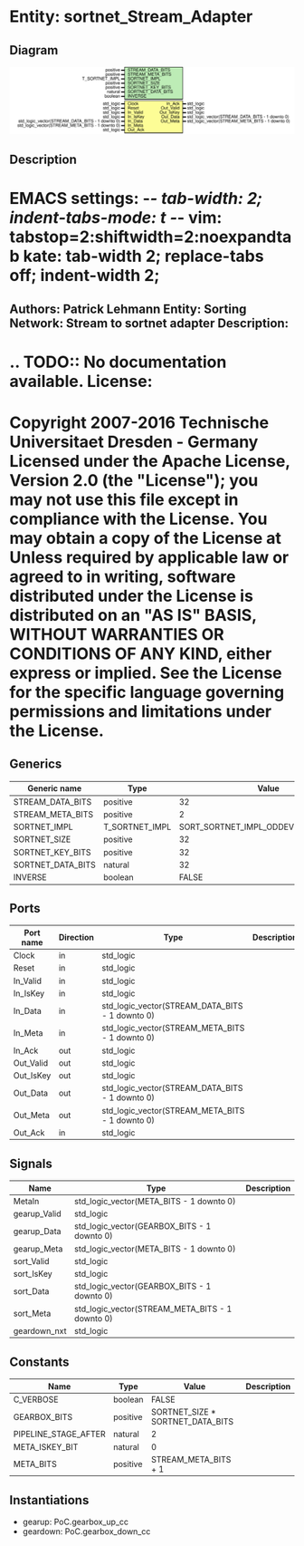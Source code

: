 # Entity: sortnet_Stream_Adapter

## Diagram

![Diagram](sortnet_Stream_Adapter.svg "Diagram")
## Description

EMACS settings: -*-  tab-width: 2; indent-tabs-mode: t -*-
vim: tabstop=2:shiftwidth=2:noexpandtab
kate: tab-width 2; replace-tabs off; indent-width 2;
=============================================================================
Authors:					Patrick Lehmann
Entity:					Sorting Network: Stream to sortnet adapter
Description:
-------------------------------------
.. TODO:: No documentation available.
License:
=============================================================================
Copyright 2007-2016 Technische Universitaet Dresden - Germany
Licensed under the Apache License, Version 2.0 (the "License");
you may not use this file except in compliance with the License.
You may obtain a copy of the License at
Unless required by applicable law or agreed to in writing, software
distributed under the License is distributed on an "AS IS" BASIS,
WITHOUT WARRANTIES OR CONDITIONS OF ANY KIND, either express or implied.
See the License for the specific language governing permissions and
limitations under the License.
=============================================================================
## Generics

| Generic name      | Type           | Value                               | Description |
| ----------------- | -------------- | ----------------------------------- | ----------- |
| STREAM_DATA_BITS  | positive       | 32                                  |             |
| STREAM_META_BITS  | positive       | 2                                   |             |
| SORTNET_IMPL      | T_SORTNET_IMPL | SORT_SORTNET_IMPL_ODDEVEN_MERGESORT |             |
| SORTNET_SIZE      | positive       | 32                                  |             |
| SORTNET_KEY_BITS  | positive       | 32                                  |             |
| SORTNET_DATA_BITS | natural        | 32                                  |             |
| INVERSE           | boolean        | FALSE                               |             |
## Ports

| Port name | Direction | Type                                            | Description |
| --------- | --------- | ----------------------------------------------- | ----------- |
| Clock     | in        | std_logic                                       |             |
| Reset     | in        | std_logic                                       |             |
| In_Valid  | in        | std_logic                                       |             |
| In_IsKey  | in        | std_logic                                       |             |
| In_Data   | in        | std_logic_vector(STREAM_DATA_BITS - 1 downto 0) |             |
| In_Meta   | in        | std_logic_vector(STREAM_META_BITS - 1 downto 0) |             |
| In_Ack    | out       | std_logic                                       |             |
| Out_Valid | out       | std_logic                                       |             |
| Out_IsKey | out       | std_logic                                       |             |
| Out_Data  | out       | std_logic_vector(STREAM_DATA_BITS - 1 downto 0) |             |
| Out_Meta  | out       | std_logic_vector(STREAM_META_BITS - 1 downto 0) |             |
| Out_Ack   | in        | std_logic                                       |             |
## Signals

| Name         | Type                                            | Description |
| ------------ | ----------------------------------------------- | ----------- |
| MetaIn       | std_logic_vector(META_BITS - 1 downto 0)        |             |
| gearup_Valid | std_logic                                       |             |
| gearup_Data  | std_logic_vector(GEARBOX_BITS - 1 downto 0)     |             |
| gearup_Meta  | std_logic_vector(META_BITS - 1 downto 0)        |             |
| sort_Valid   | std_logic                                       |             |
| sort_IsKey   | std_logic                                       |             |
| sort_Data    | std_logic_vector(GEARBOX_BITS - 1 downto 0)     |             |
| sort_Meta    | std_logic_vector(STREAM_META_BITS - 1 downto 0) |             |
| geardown_nxt | std_logic                                       |             |
## Constants

| Name                 | Type     | Value                             | Description |
| -------------------- | -------- | --------------------------------- | ----------- |
| C_VERBOSE            | boolean  |  FALSE                            |             |
| GEARBOX_BITS         | positive |  SORTNET_SIZE * SORTNET_DATA_BITS |             |
| PIPELINE_STAGE_AFTER | natural  |  2                                |             |
| META_ISKEY_BIT       | natural  |  0                                |             |
| META_BITS            | positive |  STREAM_META_BITS + 1             |             |
## Instantiations

- gearup: PoC.gearbox_up_cc
- geardown: PoC.gearbox_down_cc
